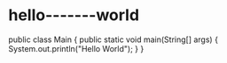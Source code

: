 # hello-------world
public class Main
{
	public static void main(String[] args) {
		System.out.println("Hello World");
	}
}
